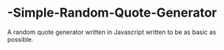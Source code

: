 # -Simple-Random-Quote-Generator
A random quote generator written in Javascript written to be as basic as possible.
